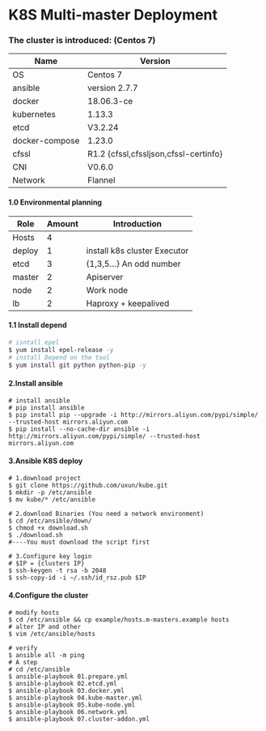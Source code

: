 # K8S Multi-master Deployment

### The cluster is introduced: (Centos 7)

| Name           | Version                               |
| -------------- | ------------------------------------- |
| OS             | Centos 7                              |
| ansible        | version 2.7.7                         |
| docker         | 18.06.3-ce                            |
| kubernetes     | 1.13.3                                |
| etcd           | V3.2.24                               |
| docker-compose | 1.23.0                                |
| cfssl          | R1.2 {cfssl,cfssljson,cfssl-certinfo} |
| CNI            | V0.6.0                                |
| Network        | Flannel                               |

#### 1.0 Environmental planning 

| Role   | Amount | Introduction                 |
| ------ | ------ | ---------------------------- |
| Hosts  | 4      |                              |
| deploy | 1      | install k8s cluster Executor |
| etcd   | 3      | {1,3,5…} An odd number       |
| master | 2      | Apiserver                    |
| node   | 2      | Work node                    |
| lb     | 2      | Haproxy + keepalived         |

#### 1.1 Install depend 

```sh
# isntall epel
$ yum install epel-release -y
# install Depend on the tool
$ yum install git python python-pip -y
```

#### 2.Install ansible

```shell
# install ansible 
# pip install ansible
$ pip install pip --upgrade -i http://mirrors.aliyun.com/pypi/simple/ --trusted-host mirrors.aliyun.com
$ pip install --no-cache-dir ansible -i http://mirrors.aliyun.com/pypi/simple/ --trusted-host mirrors.aliyun.com
```

#### 3.Ansible K8S deploy

```shell
# 1.download project 
$ git clone https://github.com/uxun/kube.git
$ mkdir -p /etc/ansible
$ mv kube/* /etc/ansible

# 2.download Binaries (You need a network environment) 
$ cd /etc/ansible/down/
$ chmod +x download.sh
$ ./download.sh 
#----You must download the script first 

# 3.Configure key login
# $IP = {clusters IP} 
$ ssh-keygen -t rsa -b 2048
$ ssh-copy-id -i ~/.ssh/id_rsz.pub $IP 
```

#### 4.Configure the cluster

```shell
# modify hosts
$ cd /etc/ansible && cp example/hosts.m-masters.example hosts
# alter IP and other 
$ vim /etc/ansible/hosts

# verify
$ ansible all -m ping 
# A step 
# cd /etc/ansible
$ ansible-playbook 01.prepare.yml
$ ansible-playbook 02.etcd.yml
$ ansible-playbook 03.docker.yml
$ ansible-playbook 04.kube-master.yml
$ ansible-playbook 05.kube-node.yml
$ ansible-playbook 06.network.yml
$ ansible-playbook 07.cluster-addon.yml
```

